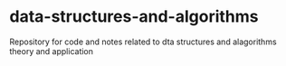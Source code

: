 # data-structures-and-algorithms
Repository for code and notes related to dta structures and alagorithms theory and application